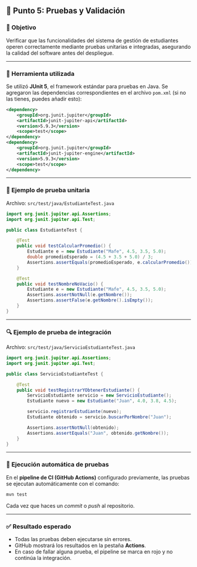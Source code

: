 ## 🧩 Punto 5: Pruebas y Validación

### 🧪 Objetivo

Verificar que las funcionalidades del sistema de gestión de estudiantes operen correctamente mediante pruebas unitarias e integradas, asegurando la calidad del software antes del despliegue.

---

### 🧠 Herramienta utilizada

Se utilizó **JUnit 5**, el framework estándar para pruebas en Java.
Se agregaron las dependencias correspondientes en el archivo `pom.xml` (si no las tienes, puedes añadir esto):

```xml
<dependency>
    <groupId>org.junit.jupiter</groupId>
    <artifactId>junit-jupiter-api</artifactId>
    <version>5.9.3</version>
    <scope>test</scope>
</dependency>
<dependency>
    <groupId>org.junit.jupiter</groupId>
    <artifactId>junit-jupiter-engine</artifactId>
    <version>5.9.3</version>
    <scope>test</scope>
</dependency>
```

---

### 🧩 Ejemplo de prueba unitaria

Archivo: `src/test/java/EstudianteTest.java`

```java
import org.junit.jupiter.api.Assertions;
import org.junit.jupiter.api.Test;

public class EstudianteTest {

    @Test
    public void testCalcularPromedio() {
        Estudiante e = new Estudiante("Mafe", 4.5, 3.5, 5.0);
        double promedioEsperado = (4.5 + 3.5 + 5.0) / 3;
        Assertions.assertEquals(promedioEsperado, e.calcularPromedio());
    }

    @Test
    public void testNombreNoVacio() {
        Estudiante e = new Estudiante("Mafe", 4.5, 3.5, 5.0);
        Assertions.assertNotNull(e.getNombre());
        Assertions.assertFalse(e.getNombre().isEmpty());
    }
}
```

---

### 🔍 Ejemplo de prueba de integración

Archivo: `src/test/java/ServicioEstudianteTest.java`

```java
import org.junit.jupiter.api.Assertions;
import org.junit.jupiter.api.Test;

public class ServicioEstudianteTest {

    @Test
    public void testRegistrarYObtenerEstudiante() {
        ServicioEstudiante servicio = new ServicioEstudiante();
        Estudiante nuevo = new Estudiante("Juan", 4.0, 3.8, 4.5);

        servicio.registrarEstudiante(nuevo);
        Estudiante obtenido = servicio.buscarPorNombre("Juan");

        Assertions.assertNotNull(obtenido);
        Assertions.assertEquals("Juan", obtenido.getNombre());
    }
}
```

---

### 🧾 Ejecución automática de pruebas

En el **pipeline de CI (GitHub Actions)** configurado previamente, las pruebas se ejecutan automáticamente con el comando:

```bash
mvn test
```

Cada vez que haces un *commit* o *push* al repositorio.

---

### ✅ Resultado esperado

* Todas las pruebas deben ejecutarse sin errores.
* GitHub mostrará los resultados en la pestaña **Actions**.
* En caso de fallar alguna prueba, el pipeline se marca en rojo y no continúa la integración.
